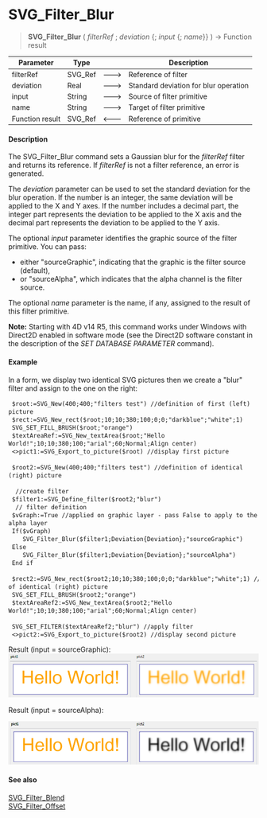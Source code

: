 # SVG_Filter_Blur

>**SVG_Filter_Blur** ( *filterRef* ; *deviation* {; *input* {; *name*}} )  -> Function result

| Parameter | Type |  | Description |
| --- | --- | --- | --- |
| filterRef | SVG_Ref | &#x1F852; | Reference of filter |
| deviation | Real | &#x1F852; | Standard deviation for blur operation |
| input | String | &#x1F852; | Source of filter primitive |
| name | String | &#x1F852; | Target of filter primitive |
| Function result | SVG_Ref | &#x1F850; | Reference of primitive |



#### Description 

The SVG\_Filter\_Blur command sets a Gaussian blur for the *filterRef* filter and returns its reference. If *filterRef* is not a filter reference, an error is generated.

The *deviation* parameter can be used to set the standard deviation for the blur operation. If the number is an integer, the same deviation will be applied to the X and Y axes. If the number includes a decimal part, the integer part represents the deviation to be applied to the X axis and the decimal part represents the deviation to be applied to the Y axis.

The optional *input* parameter identifies the graphic source of the filter primitive. You can pass:

* either "sourceGraphic", indicating that the graphic is the filter source (default),
* or "sourceAlpha", which indicates that the alpha channel is the filter source.

The optional *name* parameter is the name, if any, assigned to the result of this filter primitive.

**Note:** Starting with 4D v14 R5, this command works under Windows with Direct2D enabled in software mode (see the Direct2D software constant in the description of the *SET DATABASE PARAMETER* command).

#### Example 

In a form, we display two identical SVG pictures then we create a "blur" filter and assign to the one on the right:

```4d
 $root:=SVG_New(400;400;"filters test") //definition of first (left) picture
 $rect:=SVG_New_rect($root;10;10;380;100;0;0;"darkblue";"white";1)
 SVG_SET_FILL_BRUSH($root;"orange")
 $textAreaRef:=SVG_New_textArea($root;"Hello World!";10;10;380;100;"arial";60;Normal;Align center)
 <>pict1:=SVG_Export_to_picture($root) //display first picture
 
 $root2:=SVG_New(400;400;"filters test") //definition of identical (right) picture
 
  //create filter
 $filter1:=SVG_Define_filter($root2;"blur")
  // filter definition
 $vGraph:=True //applied on graphic layer - pass False to apply to the alpha layer
 If($vGraph)
    SVG_Filter_Blur($filter1;Deviation{Deviation};"sourceGraphic")
 Else
    SVG_Filter_Blur($filter1;Deviation{Deviation};"sourceAlpha")
 End if
 
 $rect2:=SVG_New_rect($root2;10;10;380;100;0;0;"darkblue";"white";1) //definition of identical (right) picture
 SVG_SET_FILL_BRUSH($root2;"orange")
 $textAreaRef2:=SVG_New_textArea($root2;"Hello World!";10;10;380;100;"arial";60;Normal;Align center)
 
 SVG_SET_FILTER($textAreaRef2;"blur") //apply filter
 <>pict2:=SVG_Export_to_picture($root2) //display second picture
```

Result (input = sourceGraphic):  
![](../images/pict1756647.fr.png)

Result (input = sourceAlpha):

![](../images/pict1756649.fr.png)

#### See also 

[SVG\_Filter\_Blend](SVG%5FFilter%5FBlend.md)  
[SVG\_Filter\_Offset](SVG%5FFilter%5FOffset.md)  